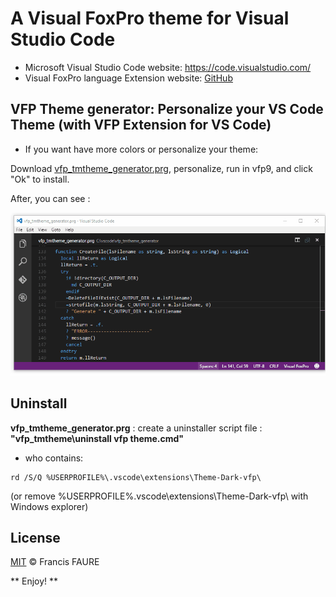 
# A Visual FoxPro theme for **Visual Studio Code**

* Microsoft Visual Studio Code website: https://code.visualstudio.com/
* Visual FoxPro language Extension website: [GitHub](https://github.com/FrancisFaure/vfp_tmlanguage_generator)



## VFP Theme generator: Personalize your VS Code Theme (with VFP Extension for VS Code)

* If you want have more colors or personalize your theme:

Download [vfp_tmtheme_generator.prg](https://github.com/FrancisFaure/vfp_tmtheme_generator), personalize, run in vfp9, and click "Ok" to install.

After, you can see :

![THEME](images/Screen-to-gif.gif)


## Uninstall

**vfp_tmtheme_generator.prg** : create a uninstaller script file : **"vfp_tmtheme\uninstall vfp theme.cmd"**
* who contains:
```
rd /S/Q %USERPROFILE%\.vscode\extensions\Theme-Dark-vfp\
```
(or remove %USERPROFILE%\.vscode\extensions\Theme-Dark-vfp\ with Windows explorer)


## License

[MIT](LICENSE) &copy; Francis FAURE




** Enjoy! **